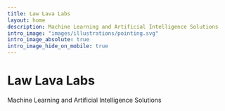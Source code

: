 ```yaml
---
title: Law Lava Labs
layout: home
description: Machine Learning and Artificial Intelligence Solutions
intro_image: "images/illustrations/pointing.svg"
intro_image_absolute: true
intro_image_hide_on_mobile: true
---
```


# Law Lava Labs

Machine Learning and Artificial Intelligence Solutions
